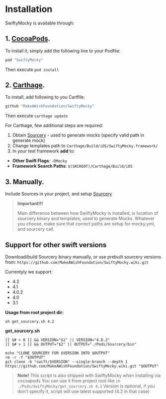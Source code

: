 # Installation

SwiftyMocky is available through:

## 1. [CocoaPods](http://cocoapods.org).
To install it, simply add the following line to your Podfile:

```ruby
pod "SwiftyMocky"
```

Then execute `pod install`

## 2. [Carthage](https://github.com/Carthage/Carthage).
To install, add following to you Cartfile:

```ruby
github "MakeAWishFoundation/SwiftyMocky"
```

Then execute `carthage update`

For Carthage, few additional steps are required:

1. Obtain [Sourcery](https://github.com/krzysztofzablocki/Sourcery) - used to generate mocks (specify valid path in generate mock)
2. Change templates path to `Carthage/Build/iOS/SwiftyMocky.framework/`
3. In your test framework **add** to:
  - **Other Swift Flags**: `-DMocky`
  - **Framework Search Paths**: `$(SRCROOT)/Carthage/Build/iOS`

## 3. Manually.
Include Sources in your project, and setup [Sourcery](https://github.com/krzysztofzablocki/Sourcery)

> **Important!!!**
>
> Main difference between how SwiftyMocky is installed, is location of sourcery binary and templates, used to generate Mocks. Whatever you choose, make sure that correct paths are setup for mocky.yml, and sourcery call.

## Support for other swift versions

Download/build Sourcery binary manually, or use prebuilt sourcery versions from: `https://github.com/MakeAWishFoundation/SwiftyMocky.wiki.git`

Currentyly we support:
- 4.2
- 4.1
- 4.0.2
- 4.0
- 3.1

**Usage from root project dir:**

```shell
sh get_sourcery.sh 4.2
```

**get_sourcery.sh**

```shell
[[ $# > 0 ]] && VERSION="$1" || VERSION="4.0.2"
[[ $# > 1 ]] && OUTPUT="$2" || OUTPUT="./Pods/Sourcery/bin"

echo "CLONE SOURCERY FOR $VERSION INTO $OUTPUT"
rm -r -f "$OUTPUT"
git clone -b "swift/$VERSION" --single-branch --depth 1 https://github.com/MakeAWishFoundation/SwiftyMocky.wiki.git "$OUTPUT"
```

> **Note!**
> This script is also shipped with SwiftyMocky when installing via cocoapods
> You can use it from project root like `sh ./Pods/SwiftyMocky/get_sourcery.sh 4.2`
> Version is optional, if you don't specify it, script will use latest supported (4.2 in that case)
